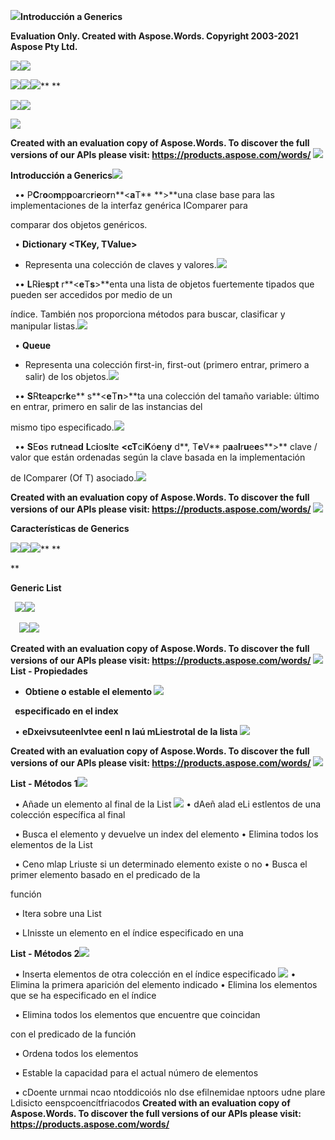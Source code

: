 ﻿![](3\_ResumenGenerics.001.png)**Introducción a Generics**

**Evaluation Only. Created with Aspose.Words. Copyright 2003-2021 Aspose Pty Ltd.**

![](3\_ResumenGenerics.002.png)![](3\_ResumenGenerics.003.png)


![](3\_ResumenGenerics.004.png)![](3\_ResumenGenerics.005.png)![](3\_ResumenGenerics.006.png)** 
**


![](3\_ResumenGenerics.007.png)![](3\_ResumenGenerics.008.png)

![](3\_ResumenGenerics.009.png)

**Created with an evaluation copy of Aspose.Words. To discover the full versions of our APIs please visit: https://products.aspose.com/words/**
![](3\_ResumenGenerics.001.png)

**Introducción a Generics![](3\_ResumenGenerics.010.png)**

` `•• P**C**r**o**o**m**p**p**o**a**rc**r**i**e**o**r**n**<**a**T** **>**una clase base para las implementaciones de la interfaz genérica  IComparer <T> para 

comparar dos objetos genéricos.

` `• **Dictionary <TKey, TValue>**

- Representa una colección de claves y valores.![](3\_ResumenGenerics.011.png)

` `•• **L**R**i**e**s**p**t** r**<**e**T**s**>**enta una lista de objetos fuertemente tipados que pueden ser accedidos por medio de un 

índice. También nos proporciona métodos para buscar, clasificar y manipular listas.![](3\_ResumenGenerics.012.png)

` `• **Queue <T>**

- Representa una colección first-in, first-out (primero entrar, primero a salir) de los objetos.![](3\_ResumenGenerics.013.png)

` `•• **S**R**t**e**a**p**c**r**k**e** s**<**e**T**n**>**ta una colección del tamaño variable: último en entrar, primero en salir de las instancias del 

mismo tipo especificado.![](3\_ResumenGenerics.014.png)

` `•• **S**E**o**s **r**u**t**n**e**a**d** **L**c**i**o**s**l**t**e **<**c**T**ci**K**ó**e**n**y** d**, T**e**V** p**a**a**l**r**u**e**e**s**>** clave / valor que están ordenadas según la clave basada en la implementación 

de IComparer (Of T) asociado.![](3\_ResumenGenerics.015.png)

**Created with an evaluation copy of Aspose.Words. To discover the full versions of our APIs please visit: https://products.aspose.com/words/**
![](3\_ResumenGenerics.001.png)

**Características de Generics**

![](3\_ResumenGenerics.016.png)![](3\_ResumenGenerics.017.png)![](3\_ResumenGenerics.018.png)** 
**

**


**Generic List<T>**

` `![](3\_ResumenGenerics.019.png)![](3\_ResumenGenerics.020.png)

`  `**![](3\_ResumenGenerics.021.png)![](3\_ResumenGenerics.022.png)**

**Created with an evaluation copy of Aspose.Words. To discover the full versions of our APIs please visit: https://products.aspose.com/words/**
![](3\_ResumenGenerics.001.png)**List<T> -  Propiedades**

- **Obtiene o estable el elemento ![](3\_ResumenGenerics.023.png)**

` `**especificado en el index**

` `• **eDxeivsuteenlvtee  eenl n laú mLiestr<oT t>otal de la lista ![](3\_ResumenGenerics.024.png)**

**Created with an evaluation copy of Aspose.Words. To discover the full versions of our APIs please visit: https://products.aspose.com/words/**
![](3\_ResumenGenerics.001.png)

**List<T> -  Métodos 1![](3\_ResumenGenerics.025.png)**

` `• Añade un elemento al final de la List<T> ![](3\_ResumenGenerics.026.png) • dAeñ alad eLi estl<eTm>entos de una colección específica al final 

` `• Busca el elemento y devuelve un index del elemento  • Elimina todos los elementos de la List<T>

` `• Ceno mlap Lriuste<bTa> si un determinado elemento existe o no  • Busca el primer elemento basado en el predicado de la 

función

` `• Itera sobre una List<T>

` `• LInisste<rTta> un elemento en el índice especificado en una 

**List<T> -  Métodos 2![](3\_ResumenGenerics.027.png)**

` `• Inserta elementos de otra colección en el índice especificado ![](3\_ResumenGenerics.028.png) • Elimina la primera aparición del elemento indicado  • Elimina los elementos que se ha especificado en el índice

` `• Elimina todos los elementos que encuentre que coincidan 

con el predicado de la función

` `• Ordena todos los elementos

` `• Estable la capacidad para el actual número de elementos

` `• cDoente urnmai ncao ntoddicoiós nlo dse efilnemidae nptoors  udne  plare Ldisict<aTd>o  eenspcoencítfriacodos 
**Created with an evaluation copy of Aspose.Words. To discover the full versions of our APIs please visit: https://products.aspose.com/words/**
